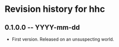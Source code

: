 # Revision history for hhc

## 0.1.0.0 -- YYYY-mm-dd

* First version. Released on an unsuspecting world.
